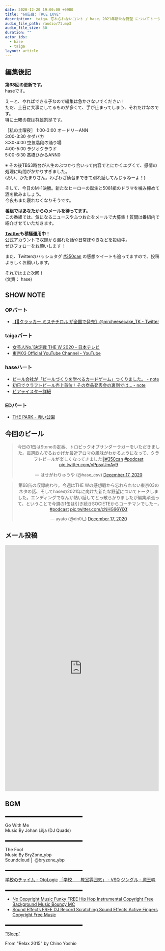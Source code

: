 ```yaml
---
date: 2020-12-20 19:00:00 +0900
title: "68缶目: TRUE LOVE"
description:  taiga、忘れられないコント / hase、2021年新たな野望 についてトークしました。
audio_file_path: /audio/71.mp3
audio_file_size: 30
duration: ""
actor_ids:
  - hase
  - taiga
layout: article
---
```


## 編集後記

__第68回の更新です。__  
haseです。

えーと、やればできる子なので編集は急かさないでください！  
ただ、土日に大事にしてるものが多くて、手が止まってしまう、それだけなのです。  
特に土曜の夜は群雄割拠です。

［私の土曜夜］
1:00-3:00  オードリーANN  
3:00-3:30 タダバカ  
3:30-4:00 空気階段の踊り場  
4:00-5:00 ラジオクラウド  
5:00-6:30  髙橋ひかるANN0  

※ その後TBS3時台が人生のぶつかり合いって内容でとにかくエグくて、感情の処理に時間がかかりすぎました。  
(おい、かたまりさん。わざわざ仙台まできて別れ話してんじゃねーよ！)  

そして、今日のM-1決勝。新たなヒーローの誕生と5081組のドラマを噛み締めて酒を飲みましょう。  
今夜もまた寝れなくなりそうです。

__番組ではあなたからのメールを待ってます。__  
この番組では、気になるニュースやふつおたをメールで大募集！質問は番組内で紹介させていただきます。  

__[Twitter](https://twitter.com/am350can)も積極運用中！__  
公式アカウントで収録から漏れた話や日常ぼやきなどを投稿中。  
ぜひフォローをお願いします！  

また、Twitterのハッシュタグ [#350can](https://twitter.com/search?q=%23350can&src=hashtag_click) の感想ツイートも追ってますので、投稿よろしくお願いします。  

それではまた次回！  
(文責： hase)

## SHOW NOTE
### OPパート
- [【🎉クラッカー ミスチチロル が全国で発売】@mrcheesecake_TK - Twitter](https://twitter.com/mrcheesecake_TK/status/1338680202528886784)

### taigaパート
- [女芸人No.1決定戦 THE W 2020 - 日本テレビ](https://www.ntv.co.jp/w/)
- [東京03 Official YouTube Channel - YouTube](https://youtube.com/channel/UConIcs8o0z5vYTamGtq-Lsw)

### haseハート
- [ビール会社が「ビールづくりを学べるカードゲーム」つくりました。 - note](https://note.com/hoppin_garage/n/n63e2a0951f3c)
- [初日でクラフトビール売上首位！その商品発表会の裏側では… - note](https://note.com/tukamatter/n/n911dc1de4a21)
- [ビアテイスター詳細](http://beertaster.org/seminar/application/bt_info.html)

### EDパート
- [THE PARK - 赤い公園](https://www.akaiko-en.com/thepark/)

## 今回のビール

<center>
<blockquote class="twitter-tweet"><p lang="ja" dir="ltr">今日の1缶はStoneの定番、トロピックオブサンダーラガーをいただきました。毎週飲んでるおかげか最近アロマの風味がわかるようになって、クラフトビールが楽しくなってきました🍻<a href="https://twitter.com/hashtag/350can?src=hash&amp;ref_src=twsrc%5Etfw">#350can</a> <a href="https://twitter.com/hashtag/podcast?src=hash&amp;ref_src=twsrc%5Etfw">#podcast</a> <a href="https://t.co/vPpsxUmAy9">pic.twitter.com/vPpsxUmAy9</a></p>&mdash; はせがわりゅうや (@hase_csv) <a href="https://twitter.com/hase_csv/status/1339601887297818627?ref_src=twsrc%5Etfw">December 17, 2020</a></blockquote> <script async src="https://platform.twitter.com/widgets.js" charset="utf-8"></script>

<blockquote class="twitter-tweet"><p lang="ja" dir="ltr">第68缶の収録終わり。今週はTHE Wの感想戦から忘れられない東京03のネタの話、そしてhaseの2021年に向けた新たな野望についてトークしました。エンディングでなんか熱い話してとっ散らかりましたが編集頑張って。ということで今週の1缶は引き続きSOCIETEからコーチマンでしたー。　<a href="https://twitter.com/hashtag/podcast?src=hash&amp;ref_src=twsrc%5Etfw">#podcast</a> <a href="https://t.co/cNHG96YiXf">pic.twitter.com/cNHG96YiXf</a></p>&mdash; ayato (@dn0t_) <a href="https://twitter.com/dn0t_/status/1339589204897005569?ref_src=twsrc%5Etfw">December 17, 2020</a></blockquote> <script async src="https://platform.twitter.com/widgets.js" charset="utf-8"></script>
</center>

## メール投稿
<div class="iframe-wrapper">
<iframe src="https://docs.google.com/forms/d/e/1FAIpQLSfTZ99ZtY5BJtHk38i7c_p3AdF-uIGnOOsc6W05wV6L0MTAQg/viewform?embedded=true" width="500" height="800" frameborder="0" marginheight="0" marginwidth="0">読み込んでいます…</iframe>
</div>

## BGM
▬▬▬▬▬▬▬▬▬▬▬▬▬▬▬▬▬▬  

Go With Me  
Music By Johan Lilja (DJ Quads)  

▬▬▬▬▬▬▬▬▬▬▬▬▬▬▬▬▬▬  

The Fool  
Music By BryZone_ybp  
Soundcloud │ @bryzone_ybp  

▬▬▬▬▬▬▬▬▬▬▬▬▬▬▬▬▬▬  

[学校のチャイム - OtoLogic](https://otologic.jp/free/se/school_bell01.html)
[「学校　　教室雰囲気」 - VSQ](https://vsq.co.jp/special/se_environment/)
[ジングル - 魔王魂](https://maoudamashii.jokersounds.com/)

▬▬▬▬▬▬▬▬▬▬▬▬▬▬▬▬▬▬  

- [No Copyright Music Funky FREE Hip Hop Instrumental Copyright Free Background Music Bouncy MC](https://www.youtube.com/watch?v=YCOrfB6c1SM)
- [Sound Effects FREE DJ Record Scratching Sound Effects Active Fingers Copyright Free Music](https://www.youtube.com/watch?v=KbVWYj0F3Fs)

▬▬▬▬▬▬▬▬▬▬▬▬▬▬▬▬▬▬  

[“Sleep”](https://soundcloud.com/chino-yoshio/chino-yoshio-relax-2015-18-sleep)

From "Relax 2015" by Chino Yoshio